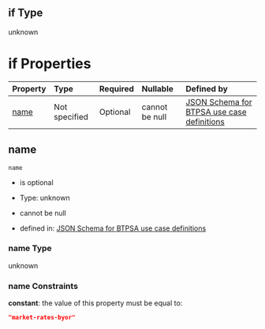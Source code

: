 ## if Type

unknown

# if Properties

| Property      | Type          | Required | Nullable       | Defined by                                                                                                                                                                                                        |
| :------------ | :------------ | :------- | :------------- | :---------------------------------------------------------------------------------------------------------------------------------------------------------------------------------------------------------------- |
| [name](#name) | Not specified | Optional | cannot be null | [JSON Schema for BTPSA use case definitions](btpsa-usecase-properties-services-items-allof-1-then-allof-59-if-properties-name.md "undefined#/properties/services/items/allOf/1/then/allOf/59/if/properties/name") |

## name



`name`

*   is optional

*   Type: unknown

*   cannot be null

*   defined in: [JSON Schema for BTPSA use case definitions](btpsa-usecase-properties-services-items-allof-1-then-allof-59-if-properties-name.md "undefined#/properties/services/items/allOf/1/then/allOf/59/if/properties/name")

### name Type

unknown

### name Constraints

**constant**: the value of this property must be equal to:

```json
"market-rates-byor"
```
